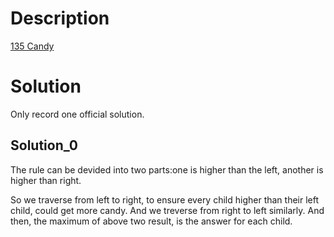 # Description
[135 Candy](https://leetcode.cn/problems/candy/description/?envType=study-plan-v2&envId=top-interview-150)

# Solution
Only record one official solution.

## Solution_0

The rule can be devided into two parts:one is higher than the left, another is higher than right.

So we traverse from left to right, to ensure every child higher than their left child, could get more candy. And we treverse from right to left similarly. And then, the maximum of above two result, is the answer for each child.
